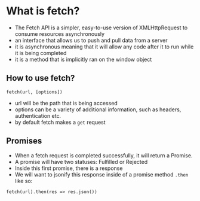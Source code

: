 # What is fetch?

- The Fetch API is a simpler, easy-to-use version of XMLHttpRequest to consume resources asynchronously
- an interface that allows us to push and pull data from a server 
- it is asynchronous meaning that it will allow any code after it to run while it is being completed
- it is a method that is implicitly ran on the window object

## How to use fetch?

``` fetch(url, [options]) ```

- url will be the path that is being accessed
- options can be a variety of additional information, such as headers, authentication etc.
- by default fetch makes a `get` request

## Promises 

- When a fetch request is completed successfully, it will return a Promise. 
- A promise will have two statuses: Fulfilled or Rejected
- Inside this first promise, there is a response 
- We will want to jsonify this response inside of a promise method `.then` like so:

```fetch(url).then(res => res.json())```